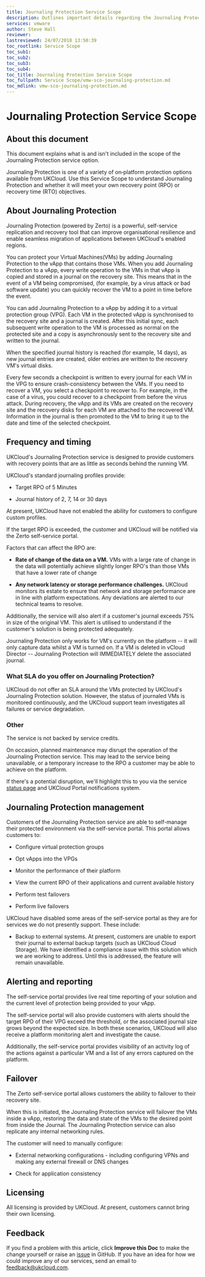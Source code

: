 ```yaml
---
title: Journaling Protection Service Scope
description: Outlines important details regarding the Journaling Protection service, powered by Zerto
services: vmware
author: Steve Hall
reviewer:
lastreviewed: 24/07/2018 13:50:39
toc_rootlink: Service Scope
toc_sub1: 
toc_sub2:
toc_sub3:
toc_sub4:
toc_title: Journaling Protection Service Scope
toc_fullpath: Service Scope/vmw-sco-journaling-protection.md
toc_mdlink: vmw-sco-journaling-protection.md
---
```


# Journaling Protection Service Scope

## About this document

This document explains what is and isn't included in the scope of the Journaling Protection service option.

Journaling Protection is one of a variety of on‑platform protection options available from UKCloud. Use this Service Scope to understand Journaling Protection and whether it will meet your own recovery point (RPO) or recovery time (RTO) objectives.

## About Journaling Protection

Journaling Protection (powered by Zerto) is a powerful, self-service replication and recovery tool that can improve organisational resilience and enable seamless migration of applications between UKCloud's enabled regions.

You can protect your Virtual Machines(VMs) by adding Journaling Protection to the vApp that contains those VMs. When you add Journaling Protection to a vApp, every write operation to the VMs in that vApp is copied and stored in a journal on the recovery site. This means that in the event of a VM being compromised, (for example, by a virus attack or bad software update) you can quickly recover the VM to a point in time before the event.

You can add Journaling Protection to a vApp by adding it to a virtual protection group (VPG). Each VM in the protected vApp is synchronised to the recovery site and a journal is created. After this initial sync, each subsequent write operation to the VM is processed as normal on the protected site and a copy is asynchronously sent to the recovery site and written to the journal.

When the specified journal history is reached (for example, 14 days), as new journal entries are created, older entries are written to the recovery VM's virtual disks.

Every few seconds a checkpoint is written to every journal for each VM in the VPG to ensure crash-consistency between the VMs. If you need to recover a VM, you select a checkpoint to recover to. For example, in the case of a virus, you could recover to a checkpoint from before the virus attack. During recovery, the vApp and its VMs are created on the recovery site and the recovery disks for each VM are attached to the recovered VM. Information in the journal is then promoted to the VM to bring it up to the date and time of the selected checkpoint.

## Frequency and timing

UKCloud's Journaling Protection service is designed to provide customers with recovery points that are as little as seconds behind the running VM.

UKCloud's standard journaling profiles provide:

- Target RPO of 5 Minutes

- Journal history of 2, 7, 14 or 30 days

At present, UKCloud have not enabled the ability for customers to configure custom profiles.

If the target RPO is exceeded, the customer and UKCloud will be notified via the Zerto self-service portal.

Factors that can affect the RPO are:

- **Rate of change of the data on a VM.** VMs with a large rate of change in the data will potentially achieve slightly longer RPO's than those VMs that have a lower rate of change

- **Any network latency or storage performance challenges.** UKCloud monitors its estate to ensure that network and storage performance are in line with platform expectations. Any deviations are alerted to our technical teams to resolve.

Additionally, the service will also alert if a customer's journal exceeds 75% in size of the original VM. This alert is utilised to understand if the customer's solution is being protected adequately.

Journaling Protection only works for VM's currently on the platform -- it will only capture data whilst a VM is turned on. If a VM is deleted in vCloud Director -- Journaling Protection will IMMEDIATELY delete the associated journal.

### What SLA do you offer on Journaling Protection?

UKCloud do not offer an SLA around the VMs protected by UKCloud's Journaling Protection solution. However, the status of journaled VMs is monitored continuously, and the UKCloud support team investigates all failures or service degradation.

### Other

The service is not backed by service credits.

On occasion, planned maintenance may disrupt the operation of the Journaling Protection service. This may lead to the service being unavailable, or a temporary increase to the RPO a customer may be able to achieve on the platform.

If there's a potential disruption, we'll highlight this to you via the service [status page](https://status.ukcloud.com/) and UKCloud Portal notifications system.

## Journaling Protection management

Customers of the Journaling Protection service are able to self-manage their protected environment via the self-service portal. This portal allows customers to:

- Configure virtual protection groups

- Opt vApps into the VPGs

- Monitor the performance of their platform

- View the current RPO of their applications and current available history

- Perform test failovers

- Perform live failovers

UKCloud have disabled some areas of the self-service portal as they are for services we do not presently support. These include:

- Backup to external systems. At present, customers are unable to export their journal to external backup targets (such as UKCloud Cloud Storage). We have identified a compliance issue with this solution which we are working to address. Until this is addressed, the feature will remain unavailable.

## Alerting and reporting

The self-service portal provides live real time reporting of your solution and the current level of protection being provided to your vApp.

The self-service portal will also provide customers with alerts should the target RPO of their VPG exceed the threshold, or the associated journal size grows beyond the expected size. In both these scenarios, UKCloud will also receive a platform monitoring alert and investigate the cause.

Additionally, the self-service portal provides visibility of an activity log of the actions against a particular VM and a list of any errors captured on the platform.

## Failover

The Zerto self-service portal allows customers the ability to failover to their recovery site.

When this is initiated, the Journaling Protection service will failover the VMs inside a vApp, restoring the data and state of the VMs to the desired point from inside the Journal. The Journaling Protection service can also replicate any internal networking rules.

The customer will need to manually configure:

- External networking configurations - including configuring VPNs and making any external firewall or DNS changes

- Check for application consistency

## Licensing

All licensing is provided by UKCloud. At present, customers cannot bring their own licensing.

## Feedback

If you find a problem with this article, click **Improve this Doc** to make the change yourself or raise an [issue](https://github.com/UKCloud/documentation/issues) in GitHub. If you have an idea for how we could improve any of our services, send an email to <feedback@ukcloud.com>.
